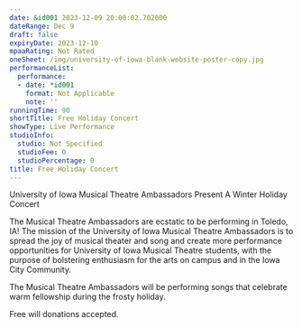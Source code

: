 ```yaml
---
date: &id001 2023-12-09 20:00:02.702000
dateRange: Dec 9
draft: false
expiryDate: 2023-12-10
mpaaRating: Not Rated
oneSheet: /img/university-of-iowa-blank-website-poster-copy.jpg
performanceList:
  performance:
  - date: *id001
    format: Not Applicable
    note: ''
runningTime: 90
shortTitle: Free Holiday Concert
showType: Live Performance
studioInfo:
  studio: Not Specified
  studioFee: 0
  studioPercentage: 0
title: Free Holiday Concert
---
```


University of Iowa Musical Theatre Ambassadors Present A Winter Holiday Concert

The Musical Theatre Ambassadors are ecstatic to be performing in Toledo, IA! The mission of the University of Iowa Musical Theatre Ambassadors is to spread the joy of musical theater and song and create more performance opportunities for University of Iowa Musical Theatre students, with the purpose of bolstering enthusiasm for the arts on campus and in the Iowa City Community. 

The Musical Theatre Ambassadors will be performing songs that celebrate warm fellowship during the frosty holiday.

F﻿ree will donations accepted.
